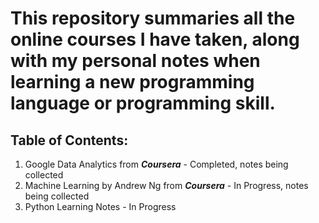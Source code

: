 # This repository summaries all the online courses I have taken, along with my personal notes when learning a new programming language or programming skill. 

## Table of Contents: 
1. Google Data Analytics from ***Coursera*** - Completed, notes being collected
2. Machine Learning by Andrew Ng from ***Coursera*** - In Progress, notes being collected
3. Python Learning Notes - In Progress
